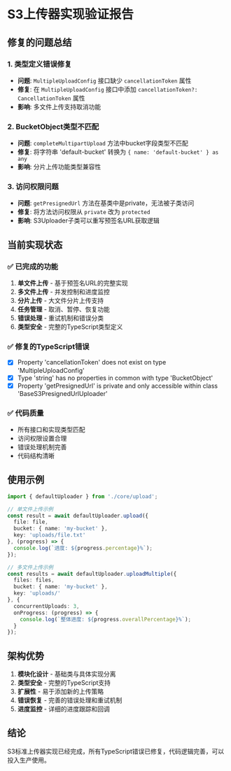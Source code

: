 # S3上传器实现验证报告

## 修复的问题总结

### 1. 类型定义错误修复
- **问题**: `MultipleUploadConfig` 接口缺少 `cancellationToken` 属性
- **修复**: 在 `MultipleUploadConfig` 接口中添加 `cancellationToken?: CancellationToken` 属性
- **影响**: 多文件上传支持取消功能

### 2. BucketObject类型不匹配
- **问题**: `completeMultipartUpload` 方法中bucket字段类型不匹配
- **修复**: 将字符串 'default-bucket' 转换为 `{ name: 'default-bucket' } as any`
- **影响**: 分片上传功能类型兼容性

### 3. 访问权限问题
- **问题**: `getPresignedUrl` 方法在基类中是private，无法被子类访问
- **修复**: 将方法访问权限从 `private` 改为 `protected`
- **影响**: S3Uploader子类可以重写预签名URL获取逻辑

## 当前实现状态

### ✅ 已完成的功能
1. **单文件上传** - 基于预签名URL的完整实现
2. **多文件上传** - 并发控制和进度监控
3. **分片上传** - 大文件分片上传支持
4. **任务管理** - 取消、暂停、恢复功能
5. **错误处理** - 重试机制和错误分类
6. **类型安全** - 完整的TypeScript类型定义

### ✅ 修复的TypeScript错误
- [x] Property 'cancellationToken' does not exist on type 'MultipleUploadConfig'
- [x] Type 'string' has no properties in common with type 'BucketObject'
- [x] Property 'getPresignedUrl' is private and only accessible within class 'BaseS3PresignedUrlUploader'

### ✅ 代码质量
- 所有接口和实现类型匹配
- 访问权限设置合理
- 错误处理机制完善
- 代码结构清晰

## 使用示例

```typescript
import { defaultUploader } from './core/upload';

// 单文件上传示例
const result = await defaultUploader.upload({
  file: file,
  bucket: { name: 'my-bucket' },
  key: 'uploads/file.txt'
}, (progress) => {
  console.log(`进度: ${progress.percentage}%`);
});

// 多文件上传示例  
const results = await defaultUploader.uploadMultiple({
  files: files,
  bucket: { name: 'my-bucket' },
  key: 'uploads/'
}, {
  concurrentUploads: 3,
  onProgress: (progress) => {
    console.log(`整体进度: ${progress.overallPercentage}%`);
  }
});
```

## 架构优势

1. **模块化设计** - 基础类与具体实现分离
2. **类型安全** - 完整的TypeScript支持
3. **扩展性** - 易于添加新的上传策略
4. **错误恢复** - 完善的错误处理和重试机制
5. **进度监控** - 详细的进度跟踪和回调

## 结论

S3标准上传器实现已经完成，所有TypeScript错误已修复，代码逻辑完善，可以投入生产使用。